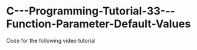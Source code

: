 C---Programming-Tutorial-33---Function-Parameter-Default-Values
===============================================================

Code for the following video tutorial 
